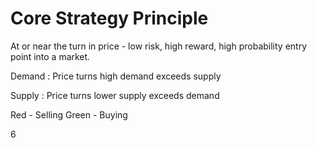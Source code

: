 # Core Strategy Principle

At or near the turn in price - low risk, high reward, high probability entry point into a market.

Demand
: Price turns high
demand exceeds supply

Supply
: Price turns lower
supply exceeds demand

Red - Selling
Green - Buying

6 

<!--stackedit_data:
eyJoaXN0b3J5IjpbLTc2MjU0NjcyNywzOTIwOTkyMjEsNjMxMD
cyMDAxLC0xNjc3MzA4MTI2XX0=
-->